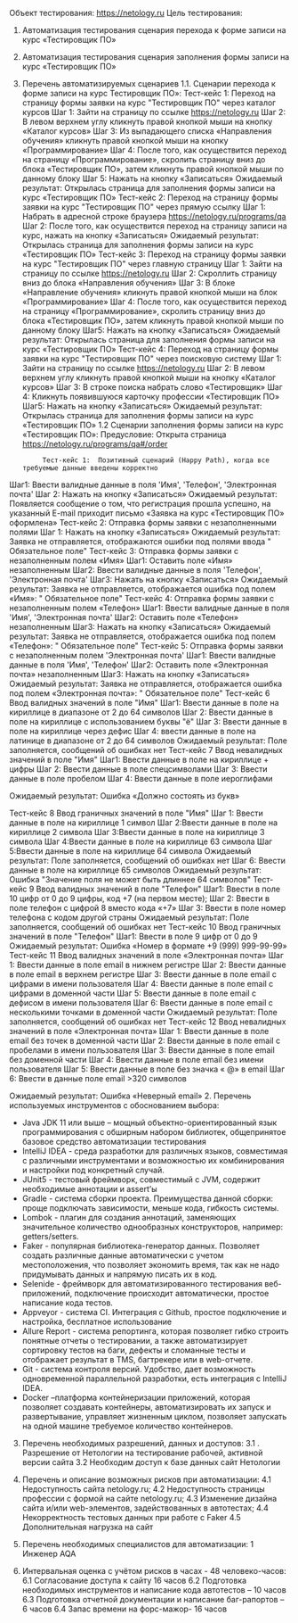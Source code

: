 Объект тестирования: https://netology.ru
Цель тестирования: 
1. Автоматизация тестирования сценария перехода к форме записи на курс «Тестировщик  ПО»
 2. Автоматизация тестирования сценария заполнения формы записи на курс «Тестировщик  ПО»

1.	Перечень автоматизируемых сценариев
1.1.	Сценарии перехода к форме записи на курс Тестировщик ПО»:
Тест-кейс 1: Переход на страницу формы заявки на курс "Тестировщик ПО" через каталог курсов
Шаг 1:  Зайти на страницу по ссылке https://netology.ru
Шаг 2:  В левом верхнем углу кликнуть правой кнопкой мыши на кнопку «Каталог курсов»
Шаг 3:  Из выпадающего списка «Направления обучения» кликнуть правой кнопкой мыши на  кнопку «Программирование»
Шаг 4: После того, как осуществится переход на страницу «Программирование», скролить страницу вниз до  блока «Тестировщик ПО», затем кликнуть правой кнопкой мыши по данному блоку
Шаг 5: Нажать на кнопку «Записаться»
Ожидаемый результат: Открылась страница для заполнения формы записи на курс «Тестировщик ПО»
Тест-кейс  2: Переход на страницу формы заявки на курс "Тестировщик ПО" через прямую ссылку
Шаг 1: Набрать в адресной строке браузера  https://netology.ru/programs/qa
Шаг 2: После того, как осуществится переход на страницу записи на курс, нажать на кнопку «Записаться»
Ожидаемый результат: Открылась страница для заполнения формы записи на курс «Тестировщик ПО»
Тест-кейс  3: Переход на страницу формы заявки на курс "Тестировщик ПО" через главную страницу
Шаг 1:  Зайти на страницу по ссылке https://netology.ru
Шаг 2: Скроллить страницу вниз до блока «Направления обучения»
Шаг 3:  В блоке «Направление обучения» кликнуть правой кнопкой мыши на блок «Программирование» 
Шаг 4: После того, как осуществится переход на страницу «Программирование», скролить страницу вниз до  блока «Тестировщик ПО», затем кликнуть правой кнопкой мыши по данному блоку
Шаг5: Нажать на кнопку «Записаться»
Ожидаемый результат: Открылась страница для заполнения формы записи на курс «Тестировщик ПО»
Тест-кейс 4: Переход на страницу формы заявки на курс "Тестировщик ПО" через поисковую систему
Шаг 1:  Зайти на страницу по ссылке https://netology.ru
Шаг 2:  В левом верхнем углу кликнуть правой кнопкой мыши на кнопку «Каталог курсов»
Шаг 3: В  строке поиска набрать слово «Тестировщик»
Шаг 4: Кликнуть появившуюся карточку профессии «Тестировщик ПО»
Шаг5: Нажать на кнопку «Записаться»
Ожидаемый результат: Открылась страница для заполнения формы записи на курс «Тестировщик ПО»
1.2	 Сценарии заполнения формы записи на курс «Тестировщик  ПО»:
Предусловие: Открыта страница https://netology.ru/programs/qa#/order

             Тест-кейс 1:  Позитивный сценарий (Happy Path), когда все требуемые данные введены корректно
Шаг1:  Ввести валидные данные в поля 'Имя', 'Телефон',  'Электронная почта'
Шаг 2:  Нажать на  кнопку «Записаться» 
Ожидаемый результат: Появляется сообщение о том, что регистрация прошла успешно,  на указанный E-mail приходит письмо «Заявка на курс «Тестировщик ПО» оформлена» 
              Тест-кейс 2: Отправка формы заявки с незаполненными полями
Шаг 1: Нажать на  кнопку «Записаться» 
Ожидаемый результат: Заявка не отправляется, отображаются ошибки под полями ввода " Обязательное поле"
              Тест-кейс 3: Отправка формы заявки с незаполненным полем «Имя»
Шаг1: Оставить поле «Имя» незаполненным
Шаг2: Ввести валидные данные в поля 'Телефон',  'Электронная почта'
Шаг3:  Нажать на  кнопку «Записаться»
Ожидаемый результат: Заявка не отправляется, отображается ошибка под полем 
«Имя»: " Обязательное поле"
Тест-кейс 4: Отправка формы заявки с незаполненным полем «Телефон»
Шаг1: Ввести валидные данные в поля 'Имя',  'Электронная почта'
Шаг2: Оставить поле «Телефон» незаполненным 
Шаг3:  Нажать на  кнопку «Записаться»
Ожидаемый результат: Заявка не отправляется, отображается ошибка под полем 
«Телефон»: " Обязательное поле"
Тест-кейс 5: Отправка формы заявки с незаполненным полем 'Электронная почта'
Шаг1: Ввести валидные данные в поля 'Имя',  'Телефон'
Шаг2: Оставить поле «Электронная почта» незаполненным 
Шаг3:  Нажать на  кнопку «Записаться»
Ожидаемый результат: Заявка не отправляется, отображается ошибка под полем 
«Электронная почта»: " Обязательное поле"
Тест-кейс 6 Ввод валидных значений в поле "Имя"
Шаг1: Ввести данные в поле на кириллице в диапазоне от 2 до 64 символов
Шаг 2: Ввести данные в поле на кириллице с использованием буквы "ё"
Шаг 3: Ввести данные в поле на кириллице через дефис
Шаг 4: ввести данные в поле на латинице в диапазоне от 2 до 64 символов
Ожидаемый результат: Поле заполняется, сообщений об ошибках нет
Тест-кейс 7 Ввод невалидных значений в поле "Имя"
Шаг1: Ввести данные в поле на кириллице + цифры
Шаг 2: Ввести данные в поле спецсимволами 
Шаг 3: Ввести данные в поле пробелом 
Шаг 4: Ввести данные в поле иероглифами

Ожидаемый результат: Ошибка «Должно состоять из букв»

Тест-кейс 8 Ввод граничных значений в поле "Имя"
Шаг 1: Ввести данные в поле на кириллице 1 символ
Шаг 2:Ввести данные в поле на кириллице 2 символа
Шаг 3:Ввести данные в поле на кириллице 3 символа
Шаг 4:Ввести данные в поле на кириллице 63 символа
Шаг 5:Ввести данные в поле на кириллице 64 символа
Ожидаемый результат: Поле заполняется, сообщений об ошибках нет
Шаг 6: Ввести данные в поле на кириллице 65 символов
Ожидаемый результат: Ошибка "Значение поля не может быть длиннее 64 символов"
Тест-кейс 9 Ввод валидных значений в поле "Телефон"
Шаг1: Ввести в поле 10 цифр от 0 до 9 цифры, код +7 (на первом месте);
Шаг 2: Ввести в поле  телефон с цифрой 8 вместо кода «+7»
Шаг 3: Ввести в поле номер телефона с кодом другой страны
Ожидаемый результат: Поле заполняется, сообщений об ошибках нет
Тест-кейс 10 Ввод граничных значений в поле "Телефон"
Шаг1: Ввести в поле 9 цифр от 0 до 9
Ожидаемый результат: Ошибка «Номер в формате +9 (999) 999-99-99»
Тест-кейс 11 Ввод валидных значений в поле «Электронная почта»
Шаг 1: Ввести данные в поле  email в нижнем регистре
Шаг 2:  Ввести данные в поле email в верхнем регистре
Шаг 3: Ввести данные в поле email с цифрами в имени пользователя
Шаг 4: Ввести данные в поле email с цифрами в доменной части
Шаг 5: Ввести данные в поле email с дефисом в имени пользователя
Шаг 6: Ввести данные в поле email с  несколькими точками в доменной части
Ожидаемый результат: Поле заполняется, сообщений об ошибках нет
Тест-кейс 12 Ввод невалидных значений в поле «Электронная почта»
Шаг 1: Ввести данные в поле  email без точек в доменной части
Шаг 2:  Ввести данные в поле email с пробелами в имени пользователя
Шаг 3: Ввести данные в поле email без доменной части
Шаг 4: Ввести данные в поле email без имени пользователя
Шаг 5: Ввести данные в поле без значка « @» в email
Шаг 6: Ввести в данные поле email >320 символов

Ожидаемый результат: Ошибка «Неверный email»
2.	Перечень используемых инструментов с обоснованием выбора:
- Java JDK 11 или выше – мощный объектно-ориентированный язык программирования с обширным набором библиотек, общепринятое базовое средство автоматизации тестирования 
- IntelliJ IDEA - среда разработки для различных языков, совместимая с различными инструментами и возможностью их комбинирования и настройки под конкретный случай.
- JUnit5 - тестовый фреймворк, совместимый с JVM, содержит необходимые аннотации и assert’ы
- Gradle - система сборки проекта. Преимущества данной сборки: проще подключать зависимости, меньше кода, гибкость системы.
- Lombok - плагин для создания аннотаций, заменяющих значительное количество однообразных конструкторов, например: getters/setters.
- Faker - популярная библиотека-генератор данных. Позволяет создать различные данные автоматически с учетом местоположения, что позволяет экономить время, так как не надо придумывать данных и напрямую писать их в код.
- Selenide - фреймворк для автоматизированного тестирования веб-приложений, подключение происходит автоматически, простое написание кода тестов.
- Appveyor - система CI. Интеграция с Github, простое подключение и настройка, бесплатное использование
- Allure Report - система репортинга, которая позволяет гибко строить  понятные отчеты о тестировании, а также автоматизирует сортировку тестов на баги, дефекты и сломанные тесты и отображает результат в TMS, багтрекере или в web-отчете. 
- Git - система контроля версий. Удобство, дает возможность одновременной параллельной разработки, есть интеграция с IntelliJ IDEA.
- Docker –платформа контейнеризации приложений, которая позволяет создавать контейнеры, автоматизировать их запуск и развертывание, управляет жизненным циклом, позволяет запускать на одной машине требуемое количество контейнеров.
3.	Перечень необходимых разрешений, данных и доступов:
      3.1 . Разрешение от Нетологии на тестирование рабочей, активной версии сайта
3.2	 Необходим доступ к базе данных сайт Нетологии

4.	 Перечень и описание возможных рисков при автоматизации:
4.1 Недоступность сайта netology.ru;
4.2  Недоступность страницы профессии с формой на сайте netology.ru;
4.3  Изменение дизайна сайта и/или web-элементов, задействованных в автотестах;
4.4  Некорректность тестовых данных при работе с Faker
4.5 Дополнительная нагрузка на сайт
5.	Перечень необходимых специалистов для автоматизации: 1 Инженер AQA 
6.	Интервальная оценка с учётом рисков в часах - 48 человеко-часов:
6.1 Согласование доступа к сайту 16 часов
6.2  Подготовка необходимых инструментов и написание кода автотестов – 10 часов 
6.3  Подготовка отчетной документации и написание баг-рапортов – 6 часов 
6.4  Запас времени на форс-мажор- 16 часов

